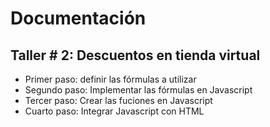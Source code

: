# Documentación

## Taller # 2: Descuentos en tienda virtual

- Primer paso: definir las fórmulas a utilizar
- Segundo paso: Implementar las fórmulas en Javascript
- Tercer paso: Crear las fuciones en Javascript
- Cuarto paso: Integrar Javascript con HTML